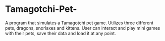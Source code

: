 # Tamagotchi-Pet-
A program that simulates a Tamagotchi pet game. Utilizes three different pets, dragons, snorlaxes and kittens. User can interact and play mini games with their pets, save their data and load it at any point.
